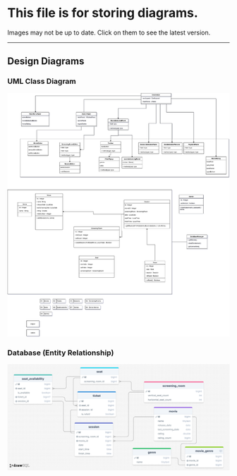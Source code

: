 # This file is for storing diagrams.
Images may not be up to date. Click on them to see the latest version.

---

<!--- ## Analysis Diagrams --->


## Design Diagrams

### UML Class Diagram

[![UML Class Diagram](diag/uml_class.svg)](https://viewer.diagrams.net/?tags=%7B%7D&highlight=0000ff&edit=https%3A%2F%2Fapp.diagrams.net%2F%23G11DBSgxkTVOUgWaNIe7t4sfJg3bJyZEKK%23%257B%2522pageId%2522%253A%2522C5RBs43oDa-KdzZeNtuy%2522%257D&layers=1&nav=1#G11DBSgxkTVOUgWaNIe7t4sfJg3bJyZEKK)

### Database (Entity Relationship)
[![Database](diag/database.png)](https://drawsql.app/teams/mecpine-inc/diagrams/database)
